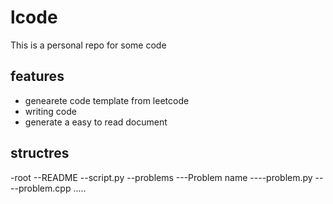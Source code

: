 # lcode
This is a personal repo for some code
## features
* genearete code template from leetcode
* writing code 
* generate a easy to read document

## structres
-root
--README
--script.py
--problems
---Problem name
----problem.py
----problem.cpp
.....







